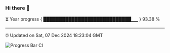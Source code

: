 ### Hi there 👋

⏳ Year progress { ████████████████████████████▁▁ } 93.38 %

---

⏰ Updated on Sat, 07 Dec 2024 18:23:04 GMT

![Progress Bar CI](https://github.com/liununu/liununu/workflows/Progress%20Bar%20CI/badge.svg)
